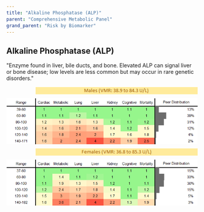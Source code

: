 ```yaml
---
title: "Alkaline Phosphatase (ALP)"
parent: "Comprehensive Metabolic Panel"
grand_parent: "Risk by Biomarker"
---
```



## Alkaline Phosphatase (ALP)


"Enzyme found in liver, bile ducts, and bone. Elevated ALP can signal liver or bone disease; low levels are less common but may occur in rare genetic disorders."

<div style="display: flex; flex-direction: column; gap: 10px;">

  <img src="/assets/images/vmrbiomarker_alp__male.png" alt="Alkaline Phosphatase (ALP) VMR Male" style="margin-left: 15%">
  <img src="/assets/images/rr_alp__male.png" alt="Alkaline Phosphatase (ALP) RR Male">

  <img src="/assets/images/vmrbiomarker_alp__female.png" alt="Alkaline Phosphatase (ALP) VMR Female" style="margin-left: 15%; ">
  <img src="/assets/images/rr_alp__female.png" alt="Alkaline Phosphatase (ALP) RR Female">

</div>



